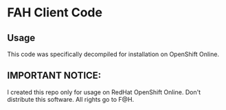 # FAH Client Code

## Usage
 This code was specifically decompiled for installation on OpenShift Online. 
 
 ## IMPORTANT NOTICE: 
 I created this repo only for usage on RedHat OpenShift Online. Don't distribute this software. All rights go to F@H. 
